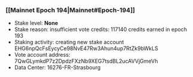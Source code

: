 ### [[Mainnet Epoch 194|Mainnet#Epoch-194]]
* Stake level: **None**
* Stake reason: insufficient vote credits: 117140 credits earned in epoch 193
* Staking activity: creating new stake account EHG6npQcFsEycyCe98NvE47Rw3Ahun4up7RtZk9bWkLS
* Vote account address: 7QwGLymkdP7z2DpdzFXzNb9XEG7tsdBL2ucAVVjGmeVh
* Data Center: 16276-FR-Strasbourg